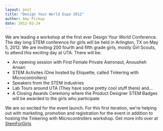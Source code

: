 ```yaml
---
layout: post
title: "Design Your World Expo 2012"
author: Amy Pickup
date: 2012-03-24
---
```


We are leading a workshop at the first ever Design Your World Conference. The day long STEM conference for girls will be held in Arlington, TX on May 5, 2012. We are inviting 200 fourth and fifth grade girls, mostly Girl Scouts, to attend this exciting day at UTA. There will be:

* An opening session with First Female Private Astronaut, Anousheh Ansari
* STEM Activites (One hosted by Etiquette, called Tinkering with Microcontrollers)
* Speakers from the STEM industries
* Lab Tours around UTA (They have some pretty cool stuff there) and...
* A Closing Awards Ceremony where the Product Designer STEM Badges will be awarded to the girls who participate

We are so excited for the event launch. For this first iteration, we're helping out with marketing, promotion and registration for the event in addition to hosting the Tinkering with Microcontrollers workshop. Get more info over at [StemForGirls](http://stemforgirls.wordpress.com)